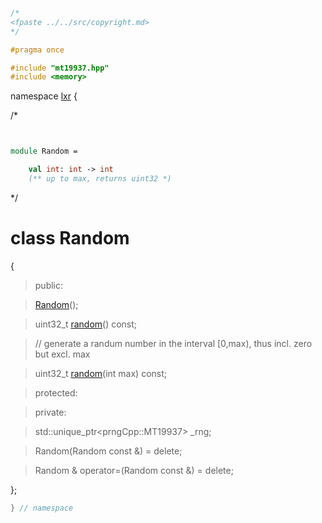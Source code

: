 ```cpp

/*
<fpaste ../../src/copyright.md>
*/

#pragma once

#include "mt19937.hpp"
#include <memory>


````

namespace [lxr](namespace.list) {

/*

```fsharp


module Random =

    val int: int -> int
    (** up to max, returns uint32 *)
```

*/

# class Random

{

>public:

>[Random](random_ctor.cpp.md)();

>uint32_t [random](random_functions.cpp.md)() const;

> // generate a randum number in the interval [0,max), thus incl. zero but excl. max

>uint32_t [random](random_functions.cpp.md)(int max) const;

>protected:

>private:

> std::unique_ptr&lt;prngCpp::MT19937&gt; _rng;

>Random(Random const &) = delete;

>Random & operator=(Random const &) = delete;

};

```cpp
} // namespace
```
